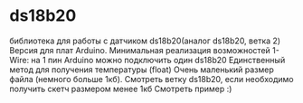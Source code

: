 # ds18b20
библиотека для работы с датчиком ds18b20(аналог ds18b20, ветка 2)
Версия для плат Arduino.
Минимальная реализация возможностей 1-Wire: на 1 пин Arduino можно подключить один ds18b20
Единственный метод для получения температуры (float)
Очень маленький размер файла (немного больше 1кб). Смотреть ветку ds18b20, если необходимо получить скетч размером менее 1кб
Смотреть пример :)
